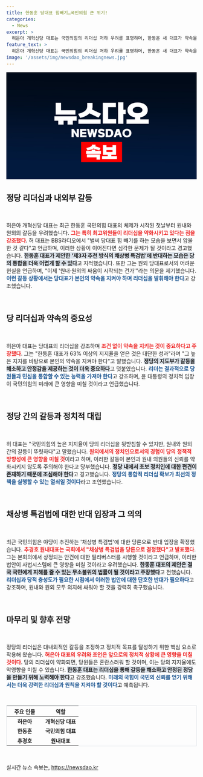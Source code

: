 ```yaml
---
title: 한동훈 당대표 힘빼기…국민의힘 큰 위기!
categories:
  - News
excerpt: >
  허은아 개혁신당 대표는 국민의힘의 리더십 저하 우려를 표명하며, 한동훈 새 대표가 약속을 지키고 원내·원외 분열을 극복해야 한다고 강조했다. 채상병 특검법 반대 시각도 피력하며, 당의 단합을 촉구했다.
feature_text: >
  허은아 개혁신당 대표는 국민의힘의 리더십 저하 우려를 표명하며, 한동훈 새 대표가 약속을 지키고 원내·원외 분열을 극복해야 한다고 강조했다. 채상병 특검법 반대 시각도 피력하며, 당의 단합을 촉구했다.
image: '/assets/img/newsdao_breakingnews.jpg'
---
```


<p><img src="/assets/img/newsdao_breakingnews.jpg" alt="implanttips 속보" /></p>

<h2 data-ke-size="size26">정당 리더십과 내외부 갈등</h2>

<p data-ke-size="size16">&nbsp;</p>

<p>허은아 개혁신당 대표는 최근 한동훈 국민의힘 대표의 체제가 시작된 첫날부터 원내와 원외의 갈등을 우려했습니다. <b><span style="color: #ee2323;">그는 특히 최고위원들이 리더십을 약화시키고 있다는 점을 강조했다</span></b>. 허 대표는 BBS라디오에서 "벌써 당대표 힘 빼기를 하는 모습을 보면서 암울한 것 같다"고 언급하며, 이러한 상황이 이어진다면 심각한 문제가 될 것이라고 경고했습니다. <b><span style="background-color: #21538527;">한동훈 대표가 제안한 '제3자 추천 방식의 채상병 특검법'에 반대하는 모습은 당의 통합을 더욱 어렵게 할 수 있다</span></b>고 지적했습니다. 또한 그는 원외 당대표로서의 어려운 현실을 언급하며, "이제 '원내·원외의 싸움이 시작되는 건가'"라는 의문을 제기했습니다. <b><span style="color: #1a5490;">이런 갈등 상황에서는 당대표가 본인의 약속을 지켜야 하며 리더십을 발휘해야 한다</span></b>고 강조했습니다.</p>

<p data-ke-size="size16">&nbsp;</p>

<h2 data-ke-size="size26">당 리더십과 약속의 중요성</h2>

<p data-ke-size="size16">&nbsp;</p>

<p>허은아 대표는 당대표의 리더십을 강조하며 <b><span style="color: #ee2323;">조건 없이 약속을 지키는 것이 중요하다고 주장했다</span></b>. 그는 "한동훈 대표가 63% 이상의 지지율을 얻은 것은 대단한 성과"라며 "그 높은 지지를 바탕으로 본인의 약속을 지켜야 한다"고 말했습니다. <b><span style="background-color: #21538527;">정당의 지도부가 갈등을 해소하고 안정감을 제공하는 것이 더욱 중요하다</span></b>고 덧붙였습니다. <b><span style="color: #1a5490;">리더는 결과적으로 당원들과 민심을 통합할 수 있는 능력을 가져야 한다</span></b>고 강조하며, 윤 대통령의 정치적 입장이 국민의힘의 미래에 큰 영향을 미칠 것이라고 언급했습니다.</p>

<p data-ke-size="size16">&nbsp;</p>

<h2 data-ke-size="size26">정당 간의 갈등과 정치적 대립</h2>

<p data-ke-size="size16">&nbsp;</p>

<p>허 대표는 "국민의힘의 높은 지지율이 당의 리더십을 뒷받침할 수 있지만, 원내와 원외 간의 갈등이 뚜렷하다"고 말했습니다. <b><span style="color: #ee2323;">원외에서의 정치인으로서의 경험이 당의 정책적 방향성에 큰 영향을 미칠 것</span></b>이라고 하며, 이러한 갈등이 본인과 원내 의원들의 신뢰를 약화시키지 않도록 주의해야 한다고 당부했습니다. <b><span style="background-color: #21538527;">정당 내에서 초보 정치인에 대한 편견이 존재하기 때문에 조심해야 한다</span></b>고 경고했습니다. <b><span style="color: #1a5490;">정당의 통합적 리더십 확보가 최선의 정책을 실행할 수 있는 열쇠일 것이다</span></b>라고 조언했습니다.</p>

<p data-ke-size="size16">&nbsp;</p>

<h2 data-ke-size="size26">채상병 특검법에 대한 반대 입장과 그 의의</h2>

<p data-ke-size="size16">&nbsp;</p>

<p>최근 국민의힘은 야당이 추진하는 '채상병 특검법'에 대한 당론으로 반대 입장을 확정했습니다. <b><span style="color: #ee2323;">추경호 원내대표는 국회에서 "채상병 특검법을 당론으로 결정했다"고 발표했다</span></b>. 그는 본회의에서 상정되는 안건에 대한 필리버스터를 시행할 것이라고 언급하며, 이러한 법안이 사법시스템에 큰 영향을 미칠 것이라고 우려했습니다. <b><span style="background-color: #21538527;">한동훈 대표의 제안은 결국 국민에게 피해를 줄 수 있는 무소불위의 법률이 될 것이라고 주장했다</span></b>고 전했습니다. <b><span style="color: #1a5490;">리더십과 당적 충성도가 필요한 시점에서 이러한 법안에 대한 단호한 반대가 필요하다</span></b>고 강조하며, 원내와 원외 모두 의지해 싸워야 할 것을 강력히 촉구했습니다.</p>

<p data-ke-size="size16">&nbsp;</p>

<h2 data-ke-size="size26">마무리 및 향후 전망</h2>

<p data-ke-size="size16">&nbsp;</p>

<p>정당의 리더십은 대내외적인 갈등을 조정하고 정치적 목표를 달성하기 위한 핵심 요소로 작용해 왔습니다. <b><span style="color: #ee2323;">허은아 대표의 우려와 조언은 앞으로의 정치적 상황에 큰 영향을 미칠 것이다</span></b>. 당의 리더십이 약화되면, 당원들은 혼란스러워 할 것이며, 이는 당의 지지율에도 악영향을 미칠 수 있습니다. <b><span style="background-color: #21538527;">한동훈 대표는 리더십을 통해 갈등을 해소하고 안정된 정당을 만들기 위해 노력해야 한다</span></b>고 강조했습니다. <b><span style="color: #1a5490;">미래의 국힘이 국민의 신뢰를 얻기 위해서는 더욱 강력한 리더십과 원칙을 지켜야 할 것이다</span></b>고 예측됩니다.</p>

<p data-ke-size="size16">&nbsp;</p>

<table style="width: 100%; border: 1px solid #dee2e6;">
<thead>
<tr>
<th style="width: 50%;"><b>주요 인물</b></th>
<th style="width: 50%;"><b>역할</b></th>
</tr>
</thead>
<tbody>
<tr>
<td style="text-align: center; height: 17px;"><b>허은아</b></td>
<td style="text-align: center; height: 17px;"><b>개혁신당 대표</b></td>
</tr>
<tr>
<td style="text-align: center; height: 17px;"><b>한동훈</b></td>
<td style="text-align: center; height: 17px;"><b>국민의힘 대표</b></td>
</tr>
<tr>
<td style="text-align: center; height: 17px;"><b>추경호</b></td>
<td style="text-align: center; height: 17px;"><b>원내대표</b></td>
</tr>
</tbody>
</table>

<p data-ke-size="size16">&nbsp;</p>
실시간 뉴스 속보는, <a href="https://newsdao.kr" rel="dofollow">https://newsdao.kr</a>


